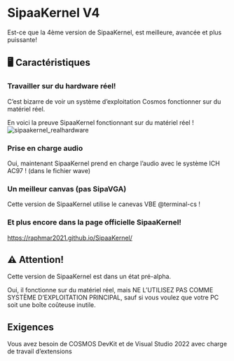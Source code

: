 
# SipaaKernel V4
Est-ce que la 4ème version de SipaaKernel, est meilleure, avancée et plus puissante!

## 🖥️ Caractéristiques

### Travailler sur du hardware réel!
C’est bizarre de voir un système d’exploitation Cosmos fonctionner sur du matériel réel.




En voici la preuve
SipaaKernel fonctionnant sur du matériel réel !
![sipaakernel_realhardware](https://user-images.githubusercontent.com/109924369/201443624-523547f0-4f6d-4d90-9b7e-9feb20c1a9d6.jpg)

### Prise en charge audio
Oui, maintenant SipaaKernel prend en charge l’audio avec le système ICH AC97 ! (dans le fichier wave)

### Un meilleur canvas (pas SipaVGA)
Cette version de SipaaKernel utilise le canevas VBE @terminal-cs !

### Et plus encore dans la page officielle SipaaKernel!
https://raphmar2021.github.io/SipaaKernel/


## ⚠️ Attention!
Cette version de SipaaKernel est dans un état pré-alpha.

Oui, il fonctionne sur du matériel réel, mais NE L’UTILISEZ PAS COMME SYSTÈME D’EXPLOITATION PRINCIPAL, sauf si vous voulez que votre PC soit une boîte coûteuse inutile.

## Exigences

Vous avez besoin de COSMOS DevKit et de Visual Studio 2022 avec charge de travail d’extensions


